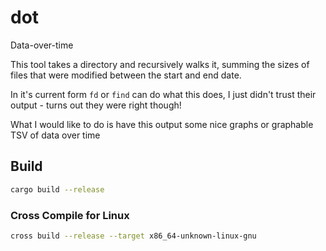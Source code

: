 # dot

Data-over-time

This tool takes a directory and recursively walks it, summing the sizes of files that were modified between the start and end date.

In it's current form `fd` or `find` can do what this does, I just didn't trust their output - turns out they were right though!

What I would like to do is have this output some nice graphs or graphable TSV of data over time

## Build

```bash
cargo build --release
```

### Cross Compile for Linux

```bash
cross build --release --target x86_64-unknown-linux-gnu
```
